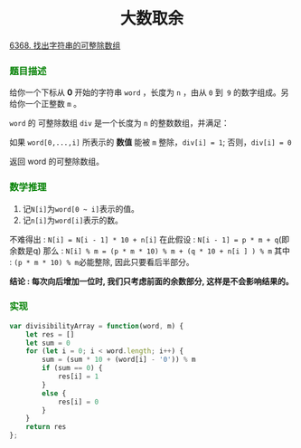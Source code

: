 # <center>大数取余

[6368. 找出字符串的可整除数组](https://leetcode.cn/problems/find-the-divisibility-array-of-a-string/)

### <font color = 'green'>题目描述</font>

给你一个下标从 **0** 开始的字符串 ``word`` ，长度为 ``n`` ，由从 ``0`` 到`` 9`` 的数字组成。另给你一个正整数 ``m`` 。

``word`` 的 可整除数组 ``div``  是一个长度为 ``n`` 的整数数组，并满足：

如果 ``word[0,...,i]`` 所表示的 **数值** 能被 ``m`` 整除，``div[i] = 1``; 否则，``div[i] = 0``

返回 word 的可整除数组。

### <font color = 'green'>数学推理</font>

1. 记``N[i]``为``word[0 ~ i]``表示的值。
2. 记``n[i]``为``word[i]``表示的数。

不难得出 : ``N[i] = N[i - 1] * 10 + n[i]``
在此假设 : ``N[i - 1] = p * m + q``(即余数是q)
那么 : ``N[i] % m = (p * m * 10) % m + (q * 10 + n[i ] ) % m``
其中 : ``(p * m * 10) % m``必能整除, 因此只要看后半部分。

**结论 : 每次向后增加一位时, 我们只考虑前面的余数部分, 这样是不会影响结果的。**

### <font color = 'green'>实现</font>

```javascript
var divisibilityArray = function(word, m) {
    let res = []
    let sum = 0
    for (let i = 0; i < word.length; i++) {
        sum = (sum * 10 + (word[i] - '0')) % m
        if (sum == 0) {
            res[i] = 1
        }
        else {
            res[i] = 0
        }
    }
    return res
};
```

